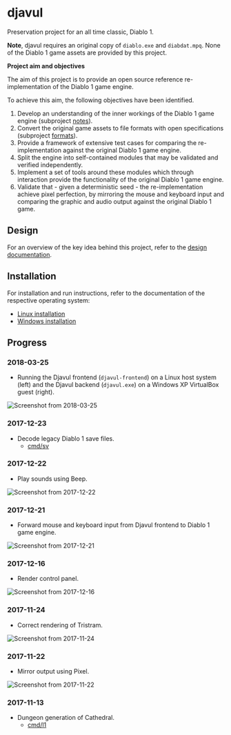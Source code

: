 # djavul

Preservation project for an all time classic, Diablo 1.

**Note**, djavul requires an original copy of `diablo.exe` and `diabdat.mpq`. None of the Diablo 1 game assets are provided by this project.

**Project aim and objectives**

The aim of this project is to provide an open source reference re-implementation of the Diablo 1 game engine.

To achieve this aim, the following objectives have been identified.

1. Develop an understanding of the inner workings of the Diablo 1 game engine (subproject [notes](https://github.com/sanctuary/notes)).
2. Convert the original game assets to file formats with open specifications (subproject [formats](https://github.com/sanctuary/formats)).
3. Provide a framework of extensive test cases for comparing the re-implementation against the original Diablo 1 game engine.
4. Split the engine into self-contained modules that may be validated and verified independently.
5. Implement a set of tools around these modules which through interaction provide the functionality of the original Diablo 1 game engine.
6. Validate that - given a deterministic seed - the re-implementation achieve pixel perfection, by mirroring the mouse and keyboard input and comparing the graphic and audio output against the original Diablo 1 game.

## Design

For an overview of the key idea behind this project, refer to the [design documentation](DESIGN.md).

## Installation

For installation and run instructions, refer to the documentation of the respective operating system:

* [Linux installation](INSTALL_linux.md)
* [Windows installation](INSTALL_windows.md)

## Progress

### 2018-03-25

* Running the Djavul frontend (`djavul-frontend`) on a Linux host system (left) and the Djavul backend (`djavul.exe`) on a Windows XP VirtualBox guest (right).

![Screenshot from 2018-03-25](https://github.com/sanctuary/graphics/blob/master/djavul/screenshot_2018-03-25.png)

### 2017-12-23

* Decode legacy Diablo 1 save files.
    - [cmd/sv](cmd/sv)

### 2017-12-22

* Play sounds using Beep.

![Screenshot from 2017-12-22](https://github.com/sanctuary/graphics/blob/master/djavul/screenshot_2017-12-22.png)

### 2017-12-21

* Forward mouse and keyboard input from Djavul frontend to Diablo 1 game engine.

![Screenshot from 2017-12-21](https://github.com/sanctuary/graphics/blob/master/djavul/screenshot_2017-12-21.png)

### 2017-12-16

* Render control panel.

![Screenshot from 2017-12-16](https://github.com/sanctuary/graphics/blob/master/djavul/screenshot_2017-12-16.png)

### 2017-11-24

* Correct rendering of Tristram.

![Screenshot from 2017-11-24](https://github.com/sanctuary/graphics/blob/master/djavul/screenshot_2017-11-24.png)

### 2017-11-22

* Mirror output using Pixel.

![Screenshot from 2017-11-22](https://github.com/sanctuary/graphics/blob/master/djavul/screenshot_2017-11-22.png)

### 2017-11-13

* Dungeon generation of Cathedral.
    - [cmd/l1](cmd/l1)
